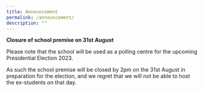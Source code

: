 ```yaml
---
title: Announcement
permalink: /announcement/
description: ""
---
```

**Closure of school premise on 31st August**

Please note that the school will be used as a polling centre for the upcoming Presidential Election 2023. 

As such the school premise will be closed by 2pm on the 31st August in preparation for the election, and we regret that we will not be able to host the ex-students on that day.